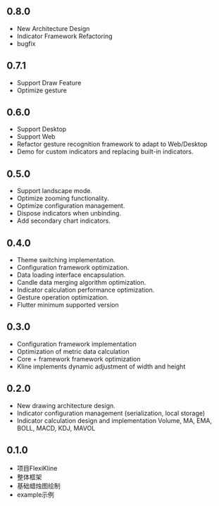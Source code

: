 ## 0.8.0
* New Architecture Design
* Indicator Framework Refactoring
* bugfix

## 0.7.1
* Support Draw Feature
* Optimize gesture

## 0.6.0
* Support Desktop
* Support Web
* Refactor gesture recognition framework to adapt to Web/Desktop
* Demo for custom indicators and replacing built-in indicators.

## 0.5.0
* Support landscape mode.
* Optimize zooming functionality.
* Optimize configuration management.
* Dispose indicators when unbinding.
* Add secondary chart indicators.

## 0.4.0
* Theme switching implementation.
* Configuration framework optimization.
* Data loading interface encapsulation.
* Candle data merging algorithm optimization.
* Indicator calculation performance optimization.
* Gesture operation optimization.
* Flutter minimum supported version

## 0.3.0
* Configuration framework implementation
* Optimization of metric data calculation
* Core + framework framework optimization
* Kline implements dynamic adjustment of width and height


## 0.2.0
* New drawing architecture design.
* Indicator configuration management (serialization, local storage)
* Indicator calculation design and implementation Volume, MA, EMA, BOLL, MACD, KDJ, MAVOL

## 0.1.0
* 项目FlexiKline
* 整体框架
* 基础蜡烛图绘制
* example示例
